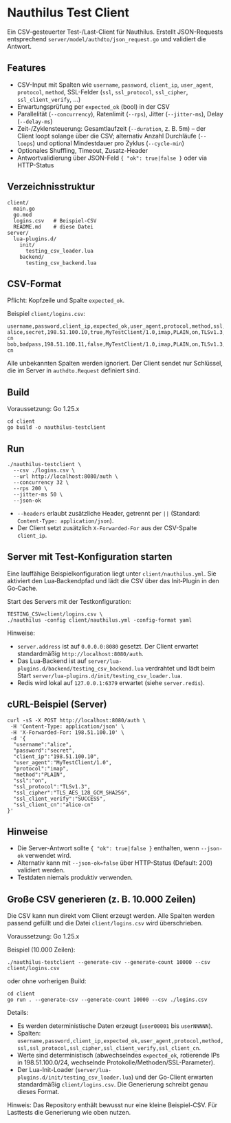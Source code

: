 # Nauthilus Test Client

Ein CSV-gesteuerter Test-/Last-Client für Nauthilus. Erstellt JSON-Requests entsprechend `server/model/authdto/json_request.go` und validiert die Antwort.

## Features
- CSV-Input mit Spalten wie `username`, `password`, `client_ip`, `user_agent`, `protocol`, `method`, SSL-Felder (`ssl`, `ssl_protocol`, `ssl_cipher`, `ssl_client_verify`, ...)
- Erwartungsprüfung per `expected_ok` (bool) in der CSV
- Parallelität (`--concurrency`), Ratenlimit (`--rps`), Jitter (`--jitter-ms`), Delay (`--delay-ms`)
- Zeit-/Zyklensteuerung: Gesamtlaufzeit (`--duration`, z. B. 5m) – der Client loopt solange über die CSV; alternativ Anzahl Durchläufe (`--loops`) und optional Mindestdauer pro Zyklus (`--cycle-min`)
- Optionales Shuffling, Timeout, Zusatz-Header
- Antwortvalidierung über JSON-Feld `{ "ok": true|false }` oder via HTTP-Status

## Verzeichnisstruktur
```
client/
  main.go
  go.mod
  logins.csv   # Beispiel-CSV
  README.md    # diese Datei
server/
  lua-plugins.d/
    init/
      testing_csv_loader.lua
    backend/
      testing_csv_backend.lua
```

## CSV-Format
Pflicht: Kopfzeile und Spalte `expected_ok`.

Beispiel `client/logins.csv`:
```
username,password,client_ip,expected_ok,user_agent,protocol,method,ssl,ssl_protocol,ssl_cipher,ssl_client_verify,ssl_client_cn
alice,secret,198.51.100.10,true,MyTestClient/1.0,imap,PLAIN,on,TLSv1.3,TLS_AES_128_GCM_SHA256,SUCCESS,alice-cn
bob,badpass,198.51.100.11,false,MyTestClient/1.0,imap,PLAIN,on,TLSv1.3,TLS_AES_128_GCM_SHA256,FAIL,bob-cn
```
Alle unbekannten Spalten werden ignoriert. Der Client sendet nur Schlüssel, die im Server in `authdto.Request` definiert sind.

## Build
Voraussetzung: Go 1.25.x

```
cd client
go build -o nauthilus-testclient
```

## Run
```
./nauthilus-testclient \
  --csv ./logins.csv \
  --url http://localhost:8080/auth \
  --concurrency 32 \
  --rps 200 \
  --jitter-ms 50 \
  --json-ok
```

- `--headers` erlaubt zusätzliche Header, getrennt per `||` (Standard: `Content-Type: application/json`).
- Der Client setzt zusätzlich `X-Forwarded-For` aus der CSV-Spalte `client_ip`.

## Server mit Test-Konfiguration starten
Eine lauffähige Beispielkonfiguration liegt unter `client/nauthilus.yml`. Sie aktiviert den Lua‑Backendpfad und lädt die CSV über das Init‑Plugin in den Go‑Cache.

Start des Servers mit der Testkonfiguration:
```
TESTING_CSV=client/logins.csv \
./nauthilus -config client/nauthilus.yml -config-format yaml
```

Hinweise:
- `server.address` ist auf `0.0.0.0:8080` gesetzt. Der Client erwartet standardmäßig `http://localhost:8080/auth`.
- Das Lua‑Backend ist auf `server/lua-plugins.d/backend/testing_csv_backend.lua` verdrahtet und lädt beim Start `server/lua-plugins.d/init/testing_csv_loader.lua`.
- Redis wird lokal auf `127.0.0.1:6379` erwartet (siehe `server.redis`).

## cURL-Beispiel (Server)
```
curl -sS -X POST http://localhost:8080/auth \
 -H 'Content-Type: application/json' \
 -H 'X-Forwarded-For: 198.51.100.10' \
 -d '{
  "username":"alice",
  "password":"secret",
  "client_ip":"198.51.100.10",
  "user_agent":"MyTestClient/1.0",
  "protocol":"imap",
  "method":"PLAIN",
  "ssl":"on",
  "ssl_protocol":"TLSv1.3",
  "ssl_cipher":"TLS_AES_128_GCM_SHA256",
  "ssl_client_verify":"SUCCESS",
  "ssl_client_cn":"alice-cn"
}'
```

## Hinweise
- Die Server-Antwort sollte `{ "ok": true|false }` enthalten, wenn `--json-ok` verwendet wird.
- Alternativ kann mit `--json-ok=false` über HTTP-Status (Default: 200) validiert werden.
- Testdaten niemals produktiv verwenden.


## Große CSV generieren (z. B. 10.000 Zeilen)
Die CSV kann nun direkt vom Client erzeugt werden. Alle Spalten werden passend gefüllt und die Datei `client/logins.csv` wird überschrieben.

Voraussetzung: Go 1.25.x

Beispiel (10.000 Zeilen):
```
./nauthilus-testclient --generate-csv --generate-count 10000 --csv client/logins.csv
```

oder ohne vorherigen Build:
```
cd client
go run . --generate-csv --generate-count 10000 --csv ./logins.csv
```

Details:
- Es werden deterministische Daten erzeugt (`user00001` bis `userNNNNN`).
- Spalten: `username,password,client_ip,expected_ok,user_agent,protocol,method,ssl,ssl_protocol,ssl_cipher,ssl_client_verify,ssl_client_cn`.
- Werte sind deterministisch (abwechselndes `expected_ok`, rotierende IPs in 198.51.100.0/24, wechselnde Protokolle/Methoden/SSL-Parameter).
- Der Lua-Init-Loader (`server/lua-plugins.d/init/testing_csv_loader.lua`) und der Go-Client erwarten standardmäßig `client/logins.csv`. Die Generierung schreibt genau dieses Format.

Hinweis: Das Repository enthält bewusst nur eine kleine Beispiel-CSV. Für Lasttests die Generierung wie oben nutzen.
